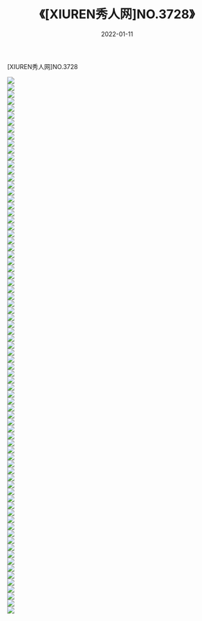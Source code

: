 ﻿---
layout: post
title:  《[XIUREN秀人网]NO.3728》
date:   2022-01-11
img: http://pic.660000.xyz/1:/秀人网/秀人网第04部分/[XIUREN秀人网]NO.3728/000.jpg
categories: [美女, 清纯, 唯美]
---

[XIUREN秀人网]NO.3728

 ![](http://pic.660000.xyz/1:/秀人网/秀人网第04部分/[XIUREN秀人网]NO.3728/001.jpg) <br>![](http://pic.660000.xyz/1:/秀人网/秀人网第04部分/[XIUREN秀人网]NO.3728/002.jpg) <br>![](http://pic.660000.xyz/1:/秀人网/秀人网第04部分/[XIUREN秀人网]NO.3728/003.jpg) <br>![](http://pic.660000.xyz/1:/秀人网/秀人网第04部分/[XIUREN秀人网]NO.3728/004.jpg) <br>![](http://pic.660000.xyz/1:/秀人网/秀人网第04部分/[XIUREN秀人网]NO.3728/005.jpg) <br>![](http://pic.660000.xyz/1:/秀人网/秀人网第04部分/[XIUREN秀人网]NO.3728/006.jpg) <br>![](http://pic.660000.xyz/1:/秀人网/秀人网第04部分/[XIUREN秀人网]NO.3728/007.jpg) <br>![](http://pic.660000.xyz/1:/秀人网/秀人网第04部分/[XIUREN秀人网]NO.3728/008.jpg) <br>![](http://pic.660000.xyz/1:/秀人网/秀人网第04部分/[XIUREN秀人网]NO.3728/009.jpg) <br>![](http://pic.660000.xyz/1:/秀人网/秀人网第04部分/[XIUREN秀人网]NO.3728/010.jpg) <br>![](http://pic.660000.xyz/1:/秀人网/秀人网第04部分/[XIUREN秀人网]NO.3728/011.jpg) <br>![](http://pic.660000.xyz/1:/秀人网/秀人网第04部分/[XIUREN秀人网]NO.3728/012.jpg) <br>![](http://pic.660000.xyz/1:/秀人网/秀人网第04部分/[XIUREN秀人网]NO.3728/013.jpg) <br>![](http://pic.660000.xyz/1:/秀人网/秀人网第04部分/[XIUREN秀人网]NO.3728/014.jpg) <br>![](http://pic.660000.xyz/1:/秀人网/秀人网第04部分/[XIUREN秀人网]NO.3728/015.jpg) <br>![](http://pic.660000.xyz/1:/秀人网/秀人网第04部分/[XIUREN秀人网]NO.3728/016.jpg) <br>![](http://pic.660000.xyz/1:/秀人网/秀人网第04部分/[XIUREN秀人网]NO.3728/017.jpg) <br>![](http://pic.660000.xyz/1:/秀人网/秀人网第04部分/[XIUREN秀人网]NO.3728/018.jpg) <br>![](http://pic.660000.xyz/1:/秀人网/秀人网第04部分/[XIUREN秀人网]NO.3728/019.jpg) <br>![](http://pic.660000.xyz/1:/秀人网/秀人网第04部分/[XIUREN秀人网]NO.3728/020.jpg) <br>![](http://pic.660000.xyz/1:/秀人网/秀人网第04部分/[XIUREN秀人网]NO.3728/021.jpg) <br>![](http://pic.660000.xyz/1:/秀人网/秀人网第04部分/[XIUREN秀人网]NO.3728/022.jpg) <br>![](http://pic.660000.xyz/1:/秀人网/秀人网第04部分/[XIUREN秀人网]NO.3728/023.jpg) <br>![](http://pic.660000.xyz/1:/秀人网/秀人网第04部分/[XIUREN秀人网]NO.3728/024.jpg) <br>![](http://pic.660000.xyz/1:/秀人网/秀人网第04部分/[XIUREN秀人网]NO.3728/025.jpg) <br>![](http://pic.660000.xyz/1:/秀人网/秀人网第04部分/[XIUREN秀人网]NO.3728/026.jpg) <br>![](http://pic.660000.xyz/1:/秀人网/秀人网第04部分/[XIUREN秀人网]NO.3728/027.jpg) <br>![](http://pic.660000.xyz/1:/秀人网/秀人网第04部分/[XIUREN秀人网]NO.3728/028.jpg) <br>![](http://pic.660000.xyz/1:/秀人网/秀人网第04部分/[XIUREN秀人网]NO.3728/029.jpg) <br>![](http://pic.660000.xyz/1:/秀人网/秀人网第04部分/[XIUREN秀人网]NO.3728/030.jpg) <br>![](http://pic.660000.xyz/1:/秀人网/秀人网第04部分/[XIUREN秀人网]NO.3728/031.jpg) <br>![](http://pic.660000.xyz/1:/秀人网/秀人网第04部分/[XIUREN秀人网]NO.3728/032.jpg) <br>![](http://pic.660000.xyz/1:/秀人网/秀人网第04部分/[XIUREN秀人网]NO.3728/033.jpg) <br>![](http://pic.660000.xyz/1:/秀人网/秀人网第04部分/[XIUREN秀人网]NO.3728/034.jpg) <br>![](http://pic.660000.xyz/1:/秀人网/秀人网第04部分/[XIUREN秀人网]NO.3728/035.jpg) <br>![](http://pic.660000.xyz/1:/秀人网/秀人网第04部分/[XIUREN秀人网]NO.3728/036.jpg) <br>![](http://pic.660000.xyz/1:/秀人网/秀人网第04部分/[XIUREN秀人网]NO.3728/037.jpg) <br>![](http://pic.660000.xyz/1:/秀人网/秀人网第04部分/[XIUREN秀人网]NO.3728/038.jpg) <br>![](http://pic.660000.xyz/1:/秀人网/秀人网第04部分/[XIUREN秀人网]NO.3728/039.jpg) <br>![](http://pic.660000.xyz/1:/秀人网/秀人网第04部分/[XIUREN秀人网]NO.3728/040.jpg) <br>![](http://pic.660000.xyz/1:/秀人网/秀人网第04部分/[XIUREN秀人网]NO.3728/041.jpg) <br>![](http://pic.660000.xyz/1:/秀人网/秀人网第04部分/[XIUREN秀人网]NO.3728/042.jpg) <br>![](http://pic.660000.xyz/1:/秀人网/秀人网第04部分/[XIUREN秀人网]NO.3728/043.jpg) <br>![](http://pic.660000.xyz/1:/秀人网/秀人网第04部分/[XIUREN秀人网]NO.3728/044.jpg) <br>![](http://pic.660000.xyz/1:/秀人网/秀人网第04部分/[XIUREN秀人网]NO.3728/045.jpg) <br>![](http://pic.660000.xyz/1:/秀人网/秀人网第04部分/[XIUREN秀人网]NO.3728/046.jpg) <br>![](http://pic.660000.xyz/1:/秀人网/秀人网第04部分/[XIUREN秀人网]NO.3728/047.jpg) <br>![](http://pic.660000.xyz/1:/秀人网/秀人网第04部分/[XIUREN秀人网]NO.3728/048.jpg) <br>![](http://pic.660000.xyz/1:/秀人网/秀人网第04部分/[XIUREN秀人网]NO.3728/049.jpg) <br>![](http://pic.660000.xyz/1:/秀人网/秀人网第04部分/[XIUREN秀人网]NO.3728/050.jpg) <br>![](http://pic.660000.xyz/1:/秀人网/秀人网第04部分/[XIUREN秀人网]NO.3728/051.jpg) <br>![](http://pic.660000.xyz/1:/秀人网/秀人网第04部分/[XIUREN秀人网]NO.3728/052.jpg) <br>![](http://pic.660000.xyz/1:/秀人网/秀人网第04部分/[XIUREN秀人网]NO.3728/053.jpg) <br>![](http://pic.660000.xyz/1:/秀人网/秀人网第04部分/[XIUREN秀人网]NO.3728/054.jpg) <br>![](http://pic.660000.xyz/1:/秀人网/秀人网第04部分/[XIUREN秀人网]NO.3728/055.jpg) <br>![](http://pic.660000.xyz/1:/秀人网/秀人网第04部分/[XIUREN秀人网]NO.3728/056.jpg) <br>![](http://pic.660000.xyz/1:/秀人网/秀人网第04部分/[XIUREN秀人网]NO.3728/057.jpg) <br>![](http://pic.660000.xyz/1:/秀人网/秀人网第04部分/[XIUREN秀人网]NO.3728/058.jpg) <br>![](http://pic.660000.xyz/1:/秀人网/秀人网第04部分/[XIUREN秀人网]NO.3728/059.jpg) <br>![](http://pic.660000.xyz/1:/秀人网/秀人网第04部分/[XIUREN秀人网]NO.3728/060.jpg) <br>![](http://pic.660000.xyz/1:/秀人网/秀人网第04部分/[XIUREN秀人网]NO.3728/061.jpg) <br>![](http://pic.660000.xyz/1:/秀人网/秀人网第04部分/[XIUREN秀人网]NO.3728/062.jpg) <br>![](http://pic.660000.xyz/1:/秀人网/秀人网第04部分/[XIUREN秀人网]NO.3728/063.jpg) <br>![](http://pic.660000.xyz/1:/秀人网/秀人网第04部分/[XIUREN秀人网]NO.3728/064.jpg) <br>![](http://pic.660000.xyz/1:/秀人网/秀人网第04部分/[XIUREN秀人网]NO.3728/065.jpg) <br>![](http://pic.660000.xyz/1:/秀人网/秀人网第04部分/[XIUREN秀人网]NO.3728/066.jpg) <br>![](http://pic.660000.xyz/1:/秀人网/秀人网第04部分/[XIUREN秀人网]NO.3728/067.jpg) <br>![](http://pic.660000.xyz/1:/秀人网/秀人网第04部分/[XIUREN秀人网]NO.3728/068.jpg) <br>![](http://pic.660000.xyz/1:/秀人网/秀人网第04部分/[XIUREN秀人网]NO.3728/069.jpg) <br>![](http://pic.660000.xyz/1:/秀人网/秀人网第04部分/[XIUREN秀人网]NO.3728/070.jpg) <br>![](http://pic.660000.xyz/1:/秀人网/秀人网第04部分/[XIUREN秀人网]NO.3728/071.jpg) <br>![](http://pic.660000.xyz/1:/秀人网/秀人网第04部分/[XIUREN秀人网]NO.3728/072.jpg) <br>![](http://pic.660000.xyz/1:/秀人网/秀人网第04部分/[XIUREN秀人网]NO.3728/073.jpg) <br>![](http://pic.660000.xyz/1:/秀人网/秀人网第04部分/[XIUREN秀人网]NO.3728/074.jpg) <br>![](http://pic.660000.xyz/1:/秀人网/秀人网第04部分/[XIUREN秀人网]NO.3728/075.jpg) <br>![](http://pic.660000.xyz/1:/秀人网/秀人网第04部分/[XIUREN秀人网]NO.3728/076.jpg) <br>![](http://pic.660000.xyz/1:/秀人网/秀人网第04部分/[XIUREN秀人网]NO.3728/077.jpg) <br>